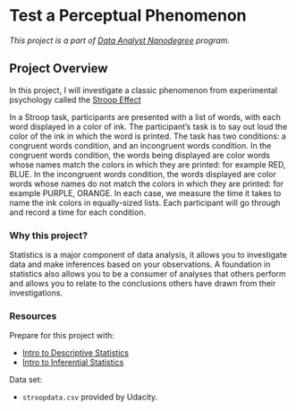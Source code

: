 # Test a Perceptual Phenomenon
*This project is a part of [Data Analyst Nanodegree](https://www.udacity.com/course/data-analyst-nanodegree--nd002?v=a4) program.*

## Project Overview
In this project, I will investigate a classic phenomenon from experimental psychology called the [Stroop Effect](https://en.wikipedia.org/wiki/Stroop_effect)


In a Stroop task, participants are presented with a list of words, with each word displayed in a color of ink. The participant’s task is to say out loud the color of the ink in which the word is printed. The task has two conditions: a congruent words condition, and an incongruent words condition. In the congruent words condition, the words being displayed are color words whose names match the colors in which they are printed: for example RED, BLUE. In the incongruent words condition, the words displayed are color words whose names do not match the colors in which they are printed: for example PURPLE, ORANGE. In each case, we measure the time it takes to name the ink colors in equally-sized lists. Each participant will go through and record a time for each condition.

### Why this project?
Statistics is a major component of data analysis, it allows you to investigate data and make inferences based on your observations. A foundation in statistics also allows you to be a consumer of analyses that others perform and allows you to relate to the conclusions others have drawn from their investigations.

### Resources
Prepare for this project with: 
* [Intro to Descriptive Statistics](https://www.udacity.com/course/intro-to-descriptive-statistics--ud827)
* [Intro to Inferential Statistics](https://www.udacity.com/course/intro-to-inferential-statistics--ud201)

Data set:
* `stroopdata.csv` provided by Udacity.
